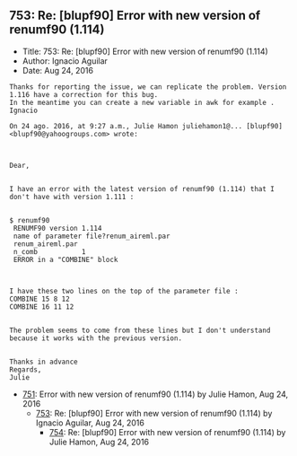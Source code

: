 ## 753: Re: [blupf90] Error with new version of renumf90 (1.114)

- Title: 753: Re: [blupf90] Error with new version of renumf90 (1.114)
- Author: Ignacio Aguilar
- Date: Aug 24, 2016

```
Thanks for reporting the issue, we can replicate the problem. Version 1.116 have a correction for this bug. 
In the meantime you can create a new variable in awk for example . 
Ignacio 
 
On 24 ago. 2016, at 9:27 a.m., Julie Hamon juliehamon1@... [blupf90] <blupf90@yahoogroups.com> wrote:



Dear,


I have an error with the latest version of renumf90 (1.114) that I don't have with version 1.111 :


$ renumf90 
 RENUMF90 version 1.114
 name of parameter file?renum_aireml.par
 renum_aireml.par
 n_comb           1
 ERROR in a "COMBINE" block



I have these two lines on the top of the parameter file : 
COMBINE 15 8 12
COMBINE 16 11 12


The problem seems to come from these lines but I don't understand because it works with the previous version.


Thanks in advance
Regards,
Julie
```

- [751](0751.md): Error with new version of renumf90 (1.114) by Julie Hamon, Aug 24, 2016
    - [753](0753.md): Re: [blupf90] Error with new version of renumf90 (1.114) by Ignacio Aguilar, Aug 24, 2016
        - [754](0754.md): Re: [blupf90] Error with new version of renumf90 (1.114) by Julie Hamon, Aug 24, 2016
